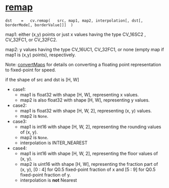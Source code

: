 # [remap](https://docs.opencv.org/3.4/da/d54/group__imgproc__transform.html#gab75ef31ce5cdfb5c44b6da5f3b908ea4)

`dst	=	cv.remap(	src, map1, map2, interpolation[, dst[, borderMode[, borderValue]]]	)`

map1: either (x,y) points or just x values having the type CV_16SC2 , CV_32FC1, or CV_32FC2.

map2: y values having the type CV_16UC1, CV_32FC1, or none (empty map if map1 is (x,y) points), respectively.

Note: [convertMaps](https://docs.opencv.org/3.4/da/d54/group__imgproc__transform.html#ga9156732fa8f01be9ebd1a194f2728b7f) for details on converting a floating point representation to fixed-point for speed.

if the shape of src and dst is \[H, W]

* case1:
  * map1 is float32 with shape \[H, W], representing x values.
  * map2 is also float32 with shape \[H, W], representing y values.
* case2:
  * map1 is float32 with shape \[H, W, 2], representing (x, y) values.
  * map2 is `None`.
* case3:
  * map1 is int16 with shape \[H, W, 2], representing the rounding values of (x, y).
  * map2 is `None`.
  * interpolation is INTER_NEAREST 
* case4:
  * map1 is int16 with shape \[H, W, 2], representing the floor values of (x, y).
  * map2 is uint16 with shape \[H, W], representing the fraction part of (x, y), \[0 : 4] for Q0.5 fixed-point fraction of x and \[5 : 9] for Q0.5 fixed-point fraction of y.
  * interpolation is **not** Nearest
